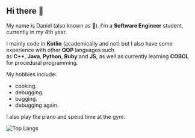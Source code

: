 ## Hi there 👋

My name is Daniel (also known as :cheese:). I'm a **Software Engineer** student, currently in my 4th year.

I mainly code in **Kotlin** (academically and not) but I also have some experience with other **OOP** languages such <br/>
as **C++**, **Java**, **Python**, **Ruby** and **JS**, as well as currently learning **COBOL** for procedural programming.

My hobbies include:
- cooking.
- debugging.
- bugging.
- debugging again.

I also play the piano and spend time at the gym.

![Top Langs](https://github-readme-stats.vercel.app/api/top-langs/?username=cheestree&layout=compact)

<!--
**cheestree/cheestree** is a ✨ _special_ ✨ repository because its `README.md` (this file) appears on your GitHub profile.

Here are some ideas to get you started:

- 🔭 I’m currently working on ...
- 🌱 I’m currently learning ...
- 👯 I’m looking to collaborate on ...
- 🤔 I’m looking for help with ...
- 💬 Ask me about ...
- 📫 How to reach me: ...
- 😄 Pronouns: ...
- ⚡ Fun fact: ...
-->
